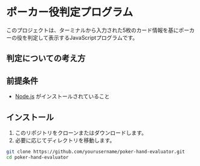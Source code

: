 # ポーカー役判定プログラム

このプロジェクトは、ターミナルから入力された5枚のカード情報を基にポーカーの役を判定して表示するJavaScriptプログラムです。

## 判定についての考え方


## 前提条件

- [Node.js](https://nodejs.org/) がインストールされていること

## インストール

1. このリポジトリをクローンまたはダウンロードします。
2. 必要に応じてディレクトリを移動します。

```sh
git clone https://github.com/yourusername/poker-hand-evaluator.git
cd poker-hand-evaluator
